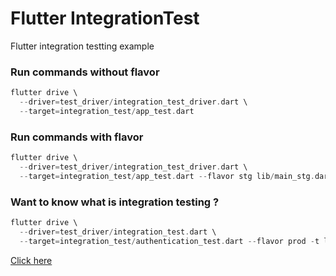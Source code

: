 # Flutter IntegrationTest

Flutter integration testting example

### Run commands without flavor

```dart
flutter drive \
  --driver=test_driver/integration_test_driver.dart \
  --target=integration_test/app_test.dart
```


### Run commands with flavor

```dart
flutter drive \                                                          
  --driver=test_driver/integration_test_driver.dart \
  --target=integration_test/app_test.dart --flavor stg lib/main_stg.dart
```

### Want to know what is integration testing ?


```dart
flutter drive \                                        
  --driver=test_driver/integration_test.dart \
  --target=integration_test/authentication_test.dart --flavor prod -t lib/main.dart
```

[Click here](https://martinfowler.com/bliki/IntegrationTest.html)
